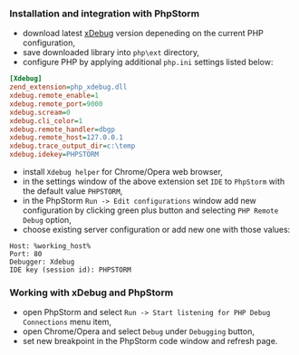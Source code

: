 ### Installation and integration with PhpStorm

- download latest <a href="https://xdebug.org/files/" target="_blank">xDebug</a> version depeneding on the current PHP configuration,
- save downloaded library into `php\ext` directory,
- configure PHP by applying additional `php.ini` settings listed below:

```ini
[Xdebug]
zend_extension=php_xdebug.dll
xdebug.remote_enable=1
xdebug.remote_port=9000
xdebug.scream=0
xdebug.cli_color=1
xdebug.remote_handler=dbgp
xdebug.remote_host=127.0.0.1
xdebug.trace_output_dir=c:\temp
xdebug.idekey=PHPSTORM
```

- install `Xdebug helper` for Chrome/Opera web browser,
- in the settings window of the above extension set `IDE` to `PhpStorm` with the default value `PHPSTORM`,
- in the PhpStorm `Run -> Edit configurations` window add new configuration by clicking green plus button and selecting `PHP Remote Debug` option,
- choose existing server configuration or add new one with those values:

```
Host: %working_host%
Port: 80
Debugger: Xdebug
IDE key (session id): PHPSTORM
```

### Working with xDebug and PhpStorm

- open PhpStorm and select `Run -> Start listening for PHP Debug Connections` menu item,
- open Chrome/Opera and select `Debug` under `Debugging` button,
- set new breakpoint in the PhpStorm code window and refresh page.
